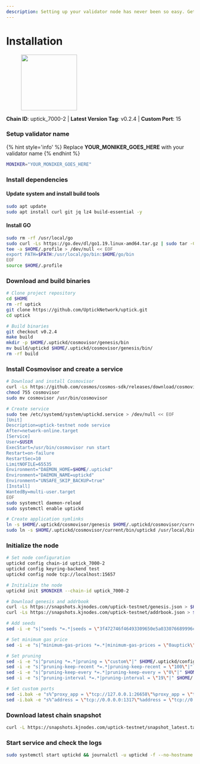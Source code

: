 ```yaml
---
description: Setting up your validator node has never been so easy. Get your validator running in minutes by following step by step instructions.
---
```


# Installation

<figure><img src="https://raw.githubusercontent.com/kj89/testnet_manuals/main/pingpub/logos/uptick.png" width="150" alt=""><figcaption></figcaption></figure>

**Chain ID**: uptick_7000-2 | **Latest Version Tag**: v0.2.4 | **Custom Port**: 15

### Setup validator name

{% hint style='info' %}
Replace **YOUR_MONIKER_GOES_HERE** with your validator name
{% endhint %}

```bash
MONIKER="YOUR_MONIKER_GOES_HERE"
```

### Install dependencies

#### Update system and install build tools

```bash
sudo apt update
sudo apt install curl git jq lz4 build-essential -y
```

#### Install GO

```bash
sudo rm -rf /usr/local/go
sudo curl -Ls https://go.dev/dl/go1.19.linux-amd64.tar.gz | sudo tar -C /usr/local -xz
tee -a $HOME/.profile > /dev/null << EOF
export PATH=$PATH:/usr/local/go/bin:$HOME/go/bin
EOF
source $HOME/.profile
```

### Download and build binaries

```bash
# Clone project repository
cd $HOME
rm -rf uptick
git clone https://github.com/UptickNetwork/uptick.git
cd uptick

# Build binaries
git checkout v0.2.4
make build
mkdir -p $HOME/.uptickd/cosmovisor/genesis/bin
mv build/uptickd $HOME/.uptickd/cosmovisor/genesis/bin/
rm -rf build
```

### Install Cosmovisor and create a service

```bash
# Download and install Cosmovisor
curl -Ls https://github.com/cosmos/cosmos-sdk/releases/download/cosmovisor%2Fv1.3.0/cosmovisor-v1.3.0-linux-amd64.tar.gz | tar xz
chmod 755 cosmovisor
sudo mv cosmovisor /usr/bin/cosmovisor

# Create service
sudo tee /etc/systemd/system/uptickd.service > /dev/null << EOF
[Unit]
Description=uptick-testnet node service
After=network-online.target
[Service]
User=$USER
ExecStart=/usr/bin/cosmovisor run start
Restart=on-failure
RestartSec=10
LimitNOFILE=65535
Environment="DAEMON_HOME=$HOME/.uptickd"
Environment="DAEMON_NAME=uptickd"
Environment="UNSAFE_SKIP_BACKUP=true"
[Install]
WantedBy=multi-user.target
EOF
sudo systemctl daemon-reload
sudo systemctl enable uptickd

# Create application symlinks
ln -s $HOME/.uptickd/cosmovisor/genesis $HOME/.uptickd/cosmovisor/current
sudo ln -s $HOME/.uptickd/cosmovisor/current/bin/uptickd /usr/local/bin/uptickd
```

### Initialize the node

```bash
# Set node configuration
uptickd config chain-id uptick_7000-2
uptickd config keyring-backend test
uptickd config node tcp://localhost:15657

# Initialize the node
uptickd init $MONIKER --chain-id uptick_7000-2

# Download genesis and addrbook
curl -Ls https://snapshots.kjnodes.com/uptick-testnet/genesis.json > $HOME/.uptickd/config/genesis.json
curl -Ls https://snapshots.kjnodes.com/uptick-testnet/addrbook.json > $HOME/.uptickd/config/addrbook.json

# Add seeds
sed -i -e "s|^seeds *=.*|seeds = \"3f472746f46493309650e5a033076689996c8881@uptick-testnet.rpc.kjnodes.com:15659\"|" $HOME/.uptickd/config/config.toml

# Set minimum gas price
sed -i -e "s|^minimum-gas-prices *=.*|minimum-gas-prices = \"0auptick\"|" $HOME/.uptickd/config/app.toml

# Set pruning
sed -i -e "s|^pruning *=.*|pruning = \"custom\"|" $HOME/.uptickd/config/app.toml
sed -i -e "s|^pruning-keep-recent *=.*|pruning-keep-recent = \"100\"|" $HOME/.uptickd/config/app.toml
sed -i -e "s|^pruning-keep-every *=.*|pruning-keep-every = \"0\"|" $HOME/.uptickd/config/app.toml
sed -i -e "s|^pruning-interval *=.*|pruning-interval = \"19\"|" $HOME/.uptickd/config/app.toml

# Set custom ports
sed -i.bak -e "s%^proxy_app = \"tcp://127.0.0.1:26658\"%proxy_app = \"tcp://127.0.0.1:15658\"%; s%^laddr = \"tcp://127.0.0.1:26657\"%laddr = \"tcp://127.0.0.1:15657\"%; s%^pprof_laddr = \"localhost:6060\"%pprof_laddr = \"localhost:15060\"%; s%^laddr = \"tcp://0.0.0.0:26656\"%laddr = \"tcp://0.0.0.0:15656\"%; s%^prometheus_listen_addr = \":26660\"%prometheus_listen_addr = \":15660\"%" $HOME/.uptickd/config/config.toml
sed -i.bak -e "s%^address = \"tcp://0.0.0.0:1317\"%address = \"tcp://0.0.0.0:15317\"%; s%^address = \":8080\"%address = \":15080\"%; s%^address = \"0.0.0.0:9090\"%address = \"0.0.0.0:15090\"%; s%^address = \"0.0.0.0:9091\"%address = \"0.0.0.0:15091\"%; s%^address = \"0.0.0.0:8545\"%address = \"0.0.0.0:15545\"%; s%^ws-address = \"0.0.0.0:8546\"%ws-address = \"0.0.0.0:15546\"%" $HOME/.uptickd/config/app.toml
```

### Download latest chain snapshot

```bash
curl -L https://snapshots.kjnodes.com/uptick-testnet/snapshot_latest.tar.lz4 | lz4 -dc - | tar -xf - -C $HOME/.uptickd
```

### Start service and check the logs

```bash
sudo systemctl start uptickd && journalctl -u uptickd -f --no-hostname -o cat
```
